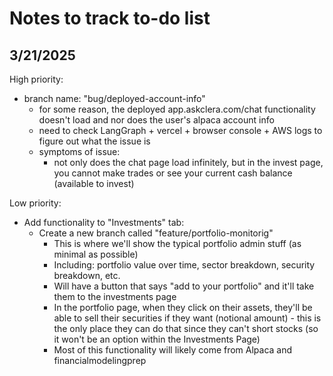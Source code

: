 # Notes to track to-do list

## 3/21/2025
High priority:
* branch name: "bug/deployed-account-info"
    * for some reason, the deployed app.askclera.com/chat functionality doesn't load and nor does the user's alpaca account info
    * need to check LangGraph + vercel + browser console + AWS logs to figure out what the issue is
    * symptoms of issue:
        * not only does the chat page load infinitely, but in the invest page, you cannot make trades or see your current cash balance (available to invest)

Low priority:

* Add functionality to "Investments" tab:
    * Create a new branch called "feature/portfolio-monitorig"
        *  This is where we'll show the typical portfolio admin stuff (as minimal as possible)
        *  Including: portfolio value over time, sector breakdown, security breakdown, etc.
        * Will have a button that says "add to your portfolio" and it'll take them to the investments page
        * In the portfolio page, when they click on their assets, they'll be able to sell their securities if they want (notional amount) - this is the only place they can do that since they can't short stocks (so it won't be an option within the Investments Page)
        * Most of this functionality will likely come from Alpaca and financialmodelingprep
